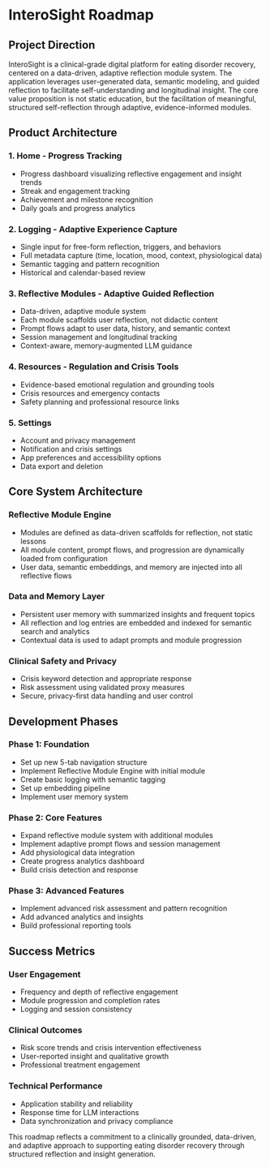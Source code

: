 # InteroSight Roadmap

## Project Direction

InteroSight is a clinical-grade digital platform for eating disorder recovery, centered on a data-driven, adaptive reflection module system. The application leverages user-generated data, semantic modeling, and guided reflection to facilitate self-understanding and longitudinal insight. The core value proposition is not static education, but the facilitation of meaningful, structured self-reflection through adaptive, evidence-informed modules.

## Product Architecture

### 1. Home - Progress Tracking
- Progress dashboard visualizing reflective engagement and insight trends
- Streak and engagement tracking
- Achievement and milestone recognition
- Daily goals and progress analytics

### 2. Logging - Adaptive Experience Capture
- Single input for free-form reflection, triggers, and behaviors
- Full metadata capture (time, location, mood, context, physiological data)
- Semantic tagging and pattern recognition
- Historical and calendar-based review

### 3. Reflective Modules - Adaptive Guided Reflection
- Data-driven, adaptive module system
- Each module scaffolds user reflection, not didactic content
- Prompt flows adapt to user data, history, and semantic context
- Session management and longitudinal tracking
- Context-aware, memory-augmented LLM guidance

### 4. Resources - Regulation and Crisis Tools
- Evidence-based emotional regulation and grounding tools
- Crisis resources and emergency contacts
- Safety planning and professional resource links

### 5. Settings
- Account and privacy management
- Notification and crisis settings
- App preferences and accessibility options
- Data export and deletion

## Core System Architecture

### Reflective Module Engine
- Modules are defined as data-driven scaffolds for reflection, not static lessons
- All module content, prompt flows, and progression are dynamically loaded from configuration
- User data, semantic embeddings, and memory are injected into all reflective flows

### Data and Memory Layer
- Persistent user memory with summarized insights and frequent topics
- All reflection and log entries are embedded and indexed for semantic search and analytics
- Contextual data is used to adapt prompts and module progression

### Clinical Safety and Privacy
- Crisis keyword detection and appropriate response
- Risk assessment using validated proxy measures
- Secure, privacy-first data handling and user control

## Development Phases

### Phase 1: Foundation
- Set up new 5-tab navigation structure
- Implement Reflective Module Engine with initial module
- Create basic logging with semantic tagging
- Set up embedding pipeline
- Implement user memory system

### Phase 2: Core Features
- Expand reflective module system with additional modules
- Implement adaptive prompt flows and session management
- Add physiological data integration
- Create progress analytics dashboard
- Build crisis detection and response

### Phase 3: Advanced Features
- Implement advanced risk assessment and pattern recognition
- Add advanced analytics and insights
- Build professional reporting tools

## Success Metrics

### User Engagement
- Frequency and depth of reflective engagement
- Module progression and completion rates
- Logging and session consistency

### Clinical Outcomes
- Risk score trends and crisis intervention effectiveness
- User-reported insight and qualitative growth
- Professional treatment engagement

### Technical Performance
- Application stability and reliability
- Response time for LLM interactions
- Data synchronization and privacy compliance

This roadmap reflects a commitment to a clinically grounded, data-driven, and adaptive approach to supporting eating disorder recovery through structured reflection and insight generation. 